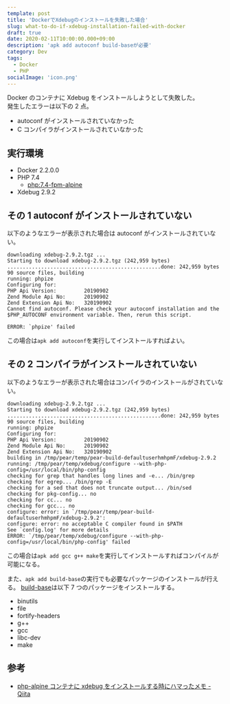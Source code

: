 ```yaml
---
template: post
title: 'DockerでXdebugのインストールを失敗した場合'
slug: what-to-do-if-xdebug-installation-failed-with-docker
draft: true
date: 2020-02-11T10:00:00.000+09:00
description: 'apk add autoconf build-baseが必要'
category: Dev
tags:
  - Docker
  - PHP
socialImage: 'icon.png'
---
```


Docker のコンテナに Xdebug をインストールしようとして失敗した。<br>
発生したエラーは以下の 2 点。

- autoconf がインストールされていなかった
- C コンパイラがインストールされていなかった

## 実行環境

- Docker 2.2.0.0
- PHP 7.4
  - [php:7.4-fpm-alpine](https://hub.docker.com/_/php)
- Xdebug 2.9.2

## その 1 autoconf がインストールされていない

以下のようなエラーが表示された場合は autoconf がインストールされていない。

```
downloading xdebug-2.9.2.tgz ...
Starting to download xdebug-2.9.2.tgz (242,959 bytes)
..................................................done: 242,959 bytes
90 source files, building
running: phpize
Configuring for:
PHP Api Version:         20190902
Zend Module Api No:      20190902
Zend Extension Api No:   320190902
Cannot find autoconf. Please check your autoconf installation and the
$PHP_AUTOCONF environment variable. Then, rerun this script.

ERROR: `phpize' failed
```

この場合は`apk add autoconf`を実行してインストールすればよい。

## その 2 コンパイラがインストールされていない

以下のようなエラーが表示された場合はコンパイラのインストールがされていない。

```
downloading xdebug-2.9.2.tgz ...
Starting to download xdebug-2.9.2.tgz (242,959 bytes)
..................................................done: 242,959 bytes
90 source files, building
running: phpize
Configuring for:
PHP Api Version:         20190902
Zend Module Api No:      20190902
Zend Extension Api No:   320190902
building in /tmp/pear/temp/pear-build-defaultuserhmhpmF/xdebug-2.9.2
running: /tmp/pear/temp/xdebug/configure --with-php-config=/usr/local/bin/php-config
checking for grep that handles long lines and -e... /bin/grep
checking for egrep... /bin/grep -E
checking for a sed that does not truncate output... /bin/sed
checking for pkg-config... no
checking for cc... no
checking for gcc... no
configure: error: in `/tmp/pear/temp/pear-build-defaultuserhmhpmF/xdebug-2.9.2':
configure: error: no acceptable C compiler found in $PATH
See `config.log' for more details
ERROR: `/tmp/pear/temp/xdebug/configure --with-php-config=/usr/local/bin/php-config' failed
```

この場合は`apk add gcc g++ make`を実行してインストールすればコンパイルが可能になる。

また、`apk add build-base`の実行でも必要なパッケージのインストールが行える。
[build-base](https://pkgs.alpinelinux.org/package/edge/main/x86_64/build-base)は以下 7 つのパッケージをインストールする。

- binutils
- file
- fortify-headers
- g++
- gcc
- libc-dev
- make

## 参考

- [php-alpine コンテナに xdebug をインストールする時にハマったメモ - Qiita](https://qiita.com/ucan-lab/items/fbf021bf69896538e515)
